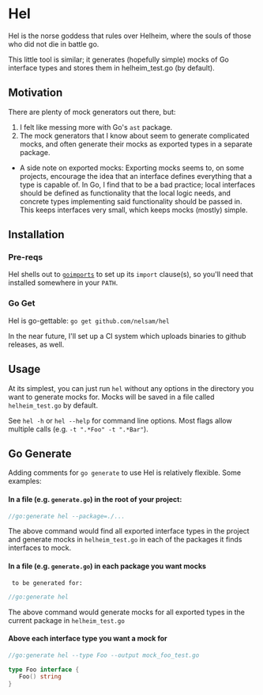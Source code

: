 # Hel

Hel is the norse goddess that rules over Helheim, where the souls
of those who did not die in battle go.

This little tool is similar; it generates (hopefully simple) mocks
of Go interface types and stores them in helheim_test.go (by default).

## Motivation

There are plenty of mock generators out there, but:

1. I felt like messing more with Go's `ast` package.
2. The mock generators that I know about seem to generate complicated
   mocks, and often generate their mocks as exported types in a
   separate package.
  * A side note on exported mocks: Exporting mocks seems to, on some
    projects, encourage the idea that an interface defines everything
    that a type is capable of.  In Go, I find that to be a bad
    practice; local interfaces should be defined as functionality that
    the local logic needs, and concrete types implementing said
    functionality should be passed in.  This keeps interfaces very
    small, which keeps mocks (mostly) simple.

## Installation

### Pre-reqs

Hel shells out to [`goimports`](https://godoc.org/golang.org/x/tools/cmd/goimports)
to set up its `import` clause(s), so you'll need that installed somewhere
in your `PATH`.

### Go Get

Hel is go-gettable: `go get github.com/nelsam/hel`

In the near future, I'll set up a CI system which uploads binaries to
github releases, as well.

## Usage

At its simplest, you can just run `hel` without any options in the
directory you want to generate mocks for.  Mocks will be saved in a
file called `helheim_test.go` by default.

See `hel -h` or `hel --help` for command line options.  Most flags
allow multiple calls (e.g. `-t ".*Foo" -t ".*Bar"`).

## Go Generate

Adding comments for `go generate` to use Hel is relatively flexible.
Some examples:

#### In a file (e.g. `generate.go`) in the root of your project:

```go
//go:generate hel --package=./...
```

The above command would find all exported interface types in the
project and generate mocks in `helheim_test.go` in each of the
packages it finds interfaces to mock.

#### In a file (e.g. `generate.go`) in each package you want mocks
     to be generated for:

```go
//go:generate hel
```

The above command would generate mocks for all exported types in
the current package in `helheim_test.go`

#### Above each interface type you want a mock for

```go
//go:generate hel --type Foo --output mock_foo_test.go

type Foo interface {
   Foo() string
}
```
